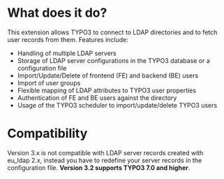 # What does it do?

This extension allows TYPO3 to connect to LDAP directories and to fetch user records from them. Features include:
* Handling of multiple LDAP servers
* Storage of LDAP server configurations in the TYPO3 database or a configuration file
* Import/Update/Delete of frontend (FE) and backend (BE) users
* Import of user groups
* Flexible mapping of LDAP attributes to TYPO3 user properties
* Authentication of FE and BE users against the directory
* Usage of the TYPO3 scheduler to import/update/delete TYPO3 users

# Compatibility

Version 3.x is not compatible with LDAP server records created with eu_ldap 2.x, instead you have to redefine your server records in the configuration file.
**Version 3.2 supports TYPO3 7.0 and higher**.
